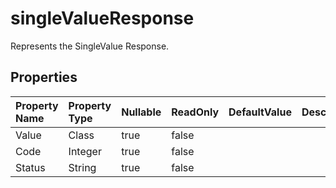 # **singleValueResponse**

Represents the SingleValue Response. 

## **Properties**

| Property Name | Property Type | Nullable |  ReadOnly | DefaultValue | Description | 
| :- | :- | :- |:- |  :- | :- |
|Value|Class|true|false |  ||
|Code|Integer|true|false |  ||
|Status|String|true|false |  ||

